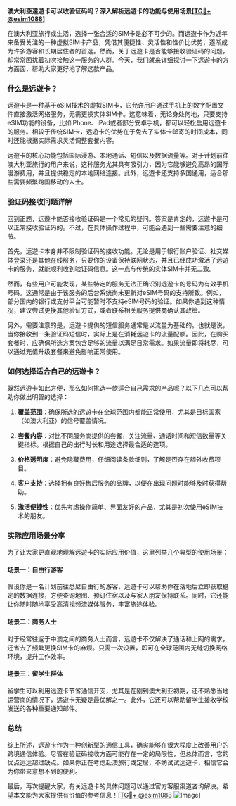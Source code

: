 **澳大利亞遠遊卡可以收验证码吗？深入解析远遊卡的功能与使用场景[[TG💪+ @esim1088](https://t.me/s/esim1088)]**

在澳大利亚旅行或生活，选择一张合适的SIM卡是必不可少的。而远遊卡作为近年来备受关注的一种虚拟SIM卡产品，凭借其便捷性、灵活性和性价比优势，逐渐成为许多游客和长期居住者的首选。然而，关于远遊卡是否能够接收验证码的问题，却常常困扰着初次接触这一服务的人群。今天，我们就来详细探讨一下远遊卡的方方面面，帮助大家更好地了解这款产品。

### 什么是远遊卡？

远遊卡是一种基于eSIM技术的虚拟SIM卡，它允许用户通过手机上的数字配置文件直接激活网络服务，无需更换实体SIM卡。这意味着，无论身处何地，只要支持eSIM功能的设备，比如iPhone、iPad或者部分安卓手机，都可以轻松启用远遊卡的服务。相较于传统SIM卡，远遊卡的优势在于免去了实体卡邮寄的时间成本，同时还能根据实际需求灵活调整套餐内容。

远遊卡的核心功能包括国际漫游、本地通话、短信以及数据流量等。对于计划前往澳大利亚旅行的用户来说，这种服务尤其具有吸引力，因为它能够避免高昂的国际漫游费用，并且提供稳定的本地网络连接。此外，远遊卡还支持多国通用，适合那些需要频繁跨国移动的人士。

### 验证码接收问题详解

回到正题，远遊卡能否接收验证码是一个常见的疑问。答案是肯定的，远遊卡是可以正常接收验证码的。不过，在具体操作过程中，可能会遇到一些需要注意的细节。

首先，远遊卡本身并不限制验证码的接收功能。无论是用于银行账户验证、社交媒体登录还是其他在线服务，只要你的设备保持联网状态，并且已经成功激活了远遊卡的服务，就能顺利收到验证码信息。这一点与传统的实体SIM卡并无二致。

然而，有些用户可能发现，某些特定的服务无法正确识别远遊卡的号码为有效手机号码。这通常是由于该服务的后台系统尚未更新对eSIM号码的支持所致。例如，部分国内的银行或支付平台可能暂时不支持eSIM号码的验证。如果你遇到这种情况，建议尝试更换其他验证方式，或者联系相关服务提供商确认其政策。

另外，需要注意的是，远遊卡提供的短信服务通常是以流量为基础的。也就是说，当你接收到一条验证码短信时，实际上是在消耗远遊卡的流量配额。因此，在购买套餐时，应确保所选方案包含足够的流量以满足日常需求。如果流量即将耗尽，可以通过充值升级套餐来避免影响正常使用。

### 如何选择适合自己的远遊卡？

既然远遊卡如此方便，那么如何挑选一款适合自己需求的产品呢？以下几点可以帮助你做出明智的选择：

1. **覆盖范围**：确保所选的远遊卡在全球范围内都能正常使用，尤其是目标国家（如澳大利亚）的信号覆盖情况。
   
2. **套餐内容**：对比不同服务商提供的套餐，关注流量、通话时间和短信数量等关键指标。根据自己的出行时长和用途选择最合适的选项。

3. **价格透明度**：避免隐藏费用，仔细阅读条款细则，了解是否存在额外收费项目。

4. **客户支持**：选择拥有良好售后服务的品牌，以便在出现问题时能够及时获得帮助。

5. **激活便捷性**：优先考虑操作简单、界面友好的产品，尤其是初次使用eSIM技术的朋友。

### 实际应用场景分享

为了让大家更直观地理解远遊卡的实际应用价值，这里列举几个典型的使用场景：

#### 场景一：自由行游客
假设你是一名计划前往悉尼自由行的游客，远遊卡可以帮助你在落地后立即获取稳定的数据连接，方便查询地图、预订住宿以及与家人朋友保持联系。同时，它还能让你随时随地享受高清视频流媒体服务，丰富旅途体验。

#### 场景二：商务人士
对于经常往返于中澳之间的商务人士而言，远遊卡不仅解决了通话和上网的需求，还省去了频繁更换SIM卡的麻烦。只需一次设置，即可在全球范围内无缝切换网络环境，提升工作效率。

#### 场景三：留学生群体
留学生可以利用远遊卡节省通信开支，尤其是在刚到澳大利亚初期，还不熟悉当地运营商的情况下，远遊卡无疑是最优解之一。此外，它还可以帮助留学生接收学校发送的各种重要通知邮件。

### 总结

综上所述，远遊卡作为一种创新型的通信工具，确实能够在很大程度上改善用户的跨境通信体验。尽管在验证码接收方面可能存在一定的局限性，但总体而言，它的优点远远超过缺点。如果你正在考虑赴澳旅行或定居，不妨试试远遊卡，相信它会为你带来意想不到的便利。

最后，再次提醒大家，有关远遊卡的具体问题可以通过官方客服渠道咨询解决。希望本文能为大家提供有价值的参考信息！[[TG💪+ @esim1088](https://t.me/s/esim1088) ![Image](https://i.postimg.cc/4NQfJmqS/Snipaste-2025-05-13-00-14-12.png)]